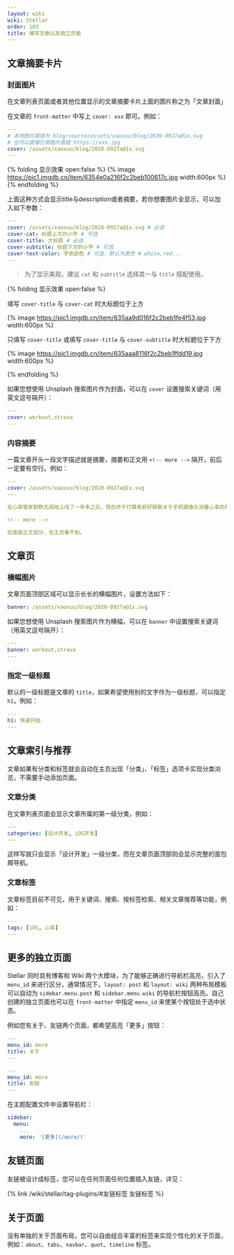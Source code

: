 ```yaml
---
layout: wiki
wiki: Stellar
order: 103
title: 编写文章以及独立页面
---
```


## 文章摘要卡片

### 封面图片

在文章列表页面或者其他位置显示的文章摘要卡片上面的图片称之为「文章封面」

在文章的 `front-matter` 中写上 `cover: xxx` 即可。例如：

```yaml blog/source/_posts/xxx.md
---
# 本地图片路径为 blog/source/assets/xaoxuu/blog/2020-0927a@1x.svg
# 也可以直接引用图片直链 https://xxx.jpg
cover: /assets/xaoxuu/blog/2020-0927a@1x.svg
---
```

{% folding 显示效果 open:false %}
{% image https://pic1.imgdb.cn/item/6354e0a216f2c2beb100617c.jpg width:600px %}
{% endfolding %}

上面这种方式会显示title与description或者摘要，若你想要图片全显示，可以加入如下参数：

```yaml blog/source/_posts/xxx.md
---
cover: /assets/xaoxuu/blog/2020-0927a@1x.svg # 必选
cover-cat: 标题上方的小字 # 可选
cover-title: 大标题 # 必选
cover-subtitle: 标题下方的小字 # 可选
cover-text-color: 字体颜色 # 可选，默认为黑色 # white,red...
---
```

> 为了显示美观，建议 `cat` 和 `subtitle` 选择其一与 `title` 搭配使用。

{% folding 显示效果 open:false %}

填写 `cover-title` 与 `cover-cat` 时大标题位于上方

{% image https://pic1.imgdb.cn/item/635aa9d016f2c2beb1fe4f53.jpg width:600px %}

只填写 `cover-title` 或填写 `cover-title` 与 `cover-subtitle` 时大标题位于下方

{% image https://pic1.imgdb.cn/item/635aaa8116f2c2beb1ffdd19.jpg width:600px %}

{% endfolding %}

如果您想使用 Unsplash 搜索图片作为封面，可以在 `cover` 设置搜索关键词（用英文逗号隔开）：

```yaml blog/source/_posts/xxx.md
---
cover: workout,strava
---
```

### 内容摘要

一篇文章开头一段文字描述就是摘要，摘要和正文用 `<!-- more -->` 隔开，前后一定要有空行。例如：

```yaml blog/source/_posts/xxx.md
---
cover: /assets/xaoxuu/blog/2020-0927a@1x.svg
---

在心率管家默默无闻地上线了一年多之后，现在终于打算来好好聊聊关于手机摄像头测量心率的那些事。本文参考了很多前辈的文章，将在文末列出。

<!-- more -->

后面是正文部分，在主页看不到。
```


## 文章页

### 横幅图片

文章页面顶部区域可以显示长长的横幅图片，设置方法如下：

```yaml blog/source/_posts/xxx.md
banner: /assets/xaoxuu/blog/2020-0927a@1x.svg
```

如果您想使用 Unsplash 搜索图片作为横幅，可以在 `banner` 中设置搜索关键词（用英文逗号隔开）：

```yaml blog/source/_posts/xxx.md
---
banner: workout,strava
---
```

### 指定一级标题

默认的一级标题是文章的 `title`，如果希望使用别的文字作为一级标题，可以指定 `h1`，例如：

```yaml blog/source/_posts/xxx.md
---
h1: 快速开始
---
```

## 文章索引与推荐

文章如果有分类和标签就会自动在主页出现「分类」、「标签」选项卡实现分类浏览，不需要手动添加页面。

### 文章分类

在文章列表页面会显示文章所属的第一级分类，例如：

```yaml blog/source/_posts/xxx.md
---
categories: [设计开发, iOS开发]
---
```

这样写就只会显示「设计开发」一级分类，而在文章页面顶部则会显示完整的面包屑导航。

### 文章标签

文章标签目前不可见，用于关键词、搜索、按标签检索、相关文章推荐等功能，例如：

```yaml blog/source/_posts/xxx.md
---
tags: [iOS, 心率]
---
```

## 更多的独立页面

Stellar 同时具有博客和 Wiki 两个大模块，为了能够正确进行导航栏高亮，引入了 `menu_id` 来进行区分，通常情况下，`layout: post` 和 `layout: wiki` 两种布局模板可以自动为 `sidebar.menu.post` 和 `sidebar.menu.wiki` 的导航栏按钮高亮。自己创建的独立页面也可以在 `front-matter` 中指定 `menu_id` 来使某个按钮处于选中状态。

例如您有关于、友链两个页面，都希望高亮「更多」按钮：

```yaml blog/source/about/index.md
---
menu_id: more
title: 关于
---
```

```yaml blog/source/friends/index.md
---
menu_id: more
title: 友链
---
```

在主题配置文件中设置导航栏：

```yaml blog/_config.stellar.yml
sidebar:
  menu:
    ...
    more: '[更多](/more/)'
```

## 友链页面

友链被设计成标签，您可以在任何页面任何位置插入友链，详见：

{% link /wiki/stellar/tag-plugins/#友链标签 友链标签 %}

## 关于页面

没有单独的关于页面布局，您可以自由组合丰富的标签来实现个性化的关于页面，例如：`about`、`tabs`、`navbar`、`quot`、`timeline` 标签。

